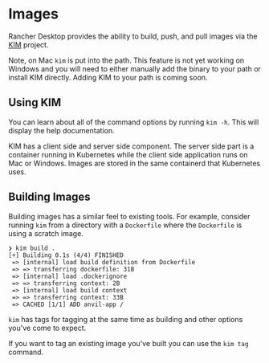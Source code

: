 # Images

Rancher Desktop provides the ability to build, push, and pull images via the
[KIM](https://github.com/rancher/kim) project.

Note, on Mac `kim` is put into the path. This feature is not yet working on
Windows and you will need to either manually add the binary to your path or
install KIM directly. Adding KIM to your path is coming soon.

## Using KIM

You can learn about all of the command options by running `kim -h`. This will
display the help documentation.

KIM has a client side and server side component. The server side part is a
container running in Kubernetes while the client side application runs on
Mac or Windows. Images are stored in the same containerd that Kubernetes uses.

## Building Images

Building images has a similar feel to existing tools. For example, consider
running `kim` from a directory with a `Dockerfile` where the `Dockerfile` is
using a scratch image.

```console
❯ kim build .
[+] Building 0.1s (4/4) FINISHED
 => [internal] load build definition from Dockerfile
 => => transferring dockerfile: 31B
 => [internal] load .dockerignore
 => => transferring context: 2B
 => [internal] load build context
 => => transferring context: 33B
 => CACHED [1/1] ADD anvil-app /
 ```

`kim` has tags for tagging at the same time as building and other options you've
come to expect.

If you want to tag an existing image you've built you can use the `kim tag`
command.
